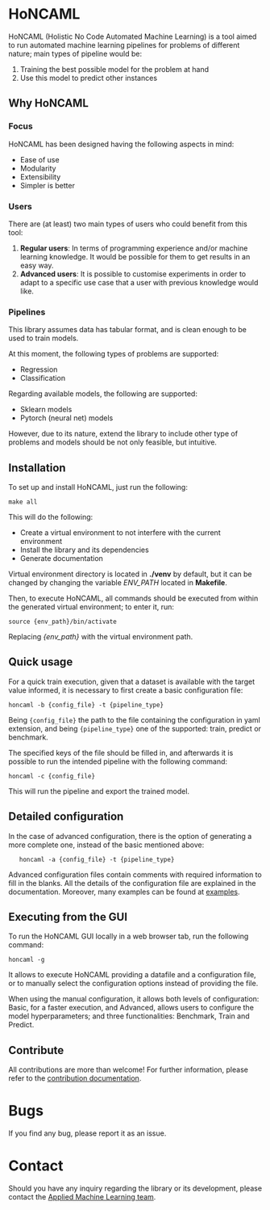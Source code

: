 # HoNCAML

HoNCAML (Holistic No Code Automated Machine Learning) is a tool aimed to run
automated machine learning pipelines for problems of different nature; main
types of pipeline would be:

1. Training the best possible model for the problem at hand
2. Use this model to predict other instances

## Why HoNCAML

### Focus

HoNCAML has been designed having the following aspects in mind:

* Ease of use
* Modularity
* Extensibility
* Simpler is better

### Users

There are (at least) two main types of users who could benefit from this tool:

1. **Regular users**: In terms of programming experience and/or machine learning
   knowledge. It would be possible for them to get results in an easy way.
2. **Advanced users**: It is possible to customise experiments in order to
   adapt to a specific use case that a user with previous knowledge would like.

### Pipelines

This library assumes data has tabular format, and is clean enough to be used to
train models.

At this moment, the following types of problems are supported:

* Regression
* Classification

Regarding available models, the following are supported:

* Sklearn models
* Pytorch (neural net) models

However, due to its nature, extend the library to include other type of
problems and models should be not only feasible, but intuitive.

## Installation

To set up and install HoNCAML, just run the following:

   ```commandline
   make all
   ```

This will do the following:
- Create a virtual environment to not interfere with the current environment
- Install the library and its dependencies
- Generate documentation

Virtual environment directory is located in **./venv** by default, but it can
be changed by changing the variable *ENV_PATH* located in **Makefile**.

Then, to execute HoNCAML, all commands should be executed from within the
generated virtual environment; to enter it, run:

   ```commandline
   source {env_path}/bin/activate
   ```

Replacing *{env_path}* with the virtual environment path.

## Quick usage

For a quick train execution, given that a dataset is available with the target
value informed, it is necessary to first create a basic configuration file:

   ```commandline
   honcaml -b {config_file} -t {pipeline_type}
   ```

Being ``{config_file}`` the path to the file containing the configuration in
yaml extension, and being ``{pipeline_type}`` one of the supported: train, predict
or benchmark.

The specified keys of the file should be filled in, and afterwards it is
possible to run the intended pipeline with the following command:

   ```commandline
   honcaml -c {config_file}
   ```

This will run the pipeline and export the trained model.

## Detailed configuration

In the case of advanced configuration, there is the option of generating a more
complete one, instead of the basic mentioned above:

```commandline
   honcaml -a {config_file} -t {pipeline_type}
```

Advanced configuration files contain comments with required information to fill
in the blanks. All the details of the configuration file are explained in
the documentation. Moreover, many examples can be found at
[examples](honcaml/config/examples).

## Executing from the GUI

To run the HoNCAML GUI locally in a web browser tab, run the following command:

   ```commnadline
   honcaml -g
   ```

It allows to execute HoNCAML providing a datafile and a configuration file, or
to manually select the configuration options instead of providing the file.

When using the manual configuration, it allows both levels of configuration:
Basic, for a faster execution, and Advanced, allows users to configure the
model hyperparameters; and three functionalities: Benchmark, Train and Predict.

## Contribute

All contributions are more than welcome! For further information, please refer
to the [contribution documentation](CONTRIBUTING.md).

# Bugs

If you find any bug, please report it as an issue.

# Contact

Should you have any inquiry regarding the library or its development, please
contact the [Applied Machine Learning team](mailto:aml@eurecat.org).
